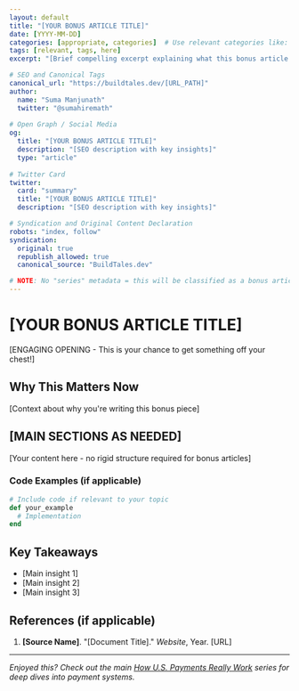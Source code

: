 ```yaml
---
layout: default
title: "[YOUR BONUS ARTICLE TITLE]"
date: [YYYY-MM-DD]
categories: [appropriate, categories]  # Use relevant categories like: engineering, leadership, systems, fintech
tags: [relevant, tags, here]
excerpt: "[Brief compelling excerpt explaining what this bonus article covers]"

# SEO and Canonical Tags
canonical_url: "https://buildtales.dev/[URL_PATH]"
author:
  name: "Suma Manjunath"
  twitter: "@sumahiremath"
  
# Open Graph / Social Media
og:
  title: "[YOUR BONUS ARTICLE TITLE]"
  description: "[SEO description with key insights]"
  type: "article"
  
# Twitter Card
twitter:
  card: "summary"
  title: "[YOUR BONUS ARTICLE TITLE]"
  description: "[SEO description with key insights]"

# Syndication and Original Content Declaration
robots: "index, follow"
syndication:
  original: true
  republish_allowed: true
  canonical_source: "BuildTales.dev"

# NOTE: No "series" metadata = this will be classified as a bonus article
---
```


# [YOUR BONUS ARTICLE TITLE]

[ENGAGING OPENING - This is your chance to get something off your chest!]

## Why This Matters Now

[Context about why you're writing this bonus piece]

## [MAIN SECTIONS AS NEEDED]

[Your content here - no rigid structure required for bonus articles]

### Code Examples (if applicable)

```ruby
# Include code if relevant to your topic
def your_example
  # Implementation
end
```

## Key Takeaways

- [Main insight 1]
- [Main insight 2]
- [Main insight 3]

## References (if applicable)

1. **[Source Name]**. "[Document Title]." *Website*, Year. [URL]

---

<!-- Optional: Link back to main series if relevant -->
*Enjoyed this? Check out the main [How U.S. Payments Really Work](/rebuilding-us-payments/) series for deep dives into payment systems.*
